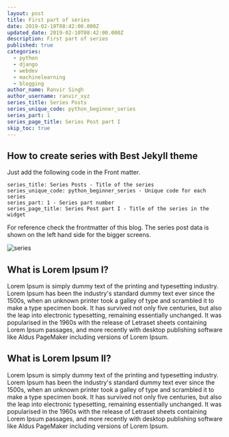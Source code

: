 ```yaml
---
layout: post
title: First part of series
date: 2019-02-10T08:42:00.000Z
updated_date: 2019-02-10T08:42:00.000Z
description: First part of series
published: true
categories:
  - python
  - django
  - webdev
  - machinelearning
  - blogging
author_name: Ranvir Singh
author_username: ranvir_xyz
series_title: Series Posts
series_unique_code: python_beginner_series
series_part: 1
series_page_title: Series Post part I
skip_toc: true
---
```


## How to create series with Best Jekyll theme

Just add the following code in the Front matter.

```
series_title: Series Posts - Title of the series
series_unique_code: python_beginner_series - Unique code for each series
series_part: 1 - Series part number
series_page_title: Series Post part I - Title of the series in the widget
```

For reference check the frontmatter of this blog. The series post data is shown on the left hand side for the bigger screens.

![series]({{site.baseurl}}/images/series.png "series")

## What is Lorem Ipsum I?

Lorem Ipsum is simply dummy text of the printing and typesetting industry. Lorem Ipsum has been the industry's standard dummy text ever since the 1500s, when an unknown printer took a galley of type and scrambled it to make a type specimen book. It has survived not only five centuries, but also the leap into electronic typesetting, remaining essentially unchanged. It was popularised in the 1960s with the release of Letraset sheets containing Lorem Ipsum passages, and more recently with desktop publishing software like Aldus PageMaker including versions of Lorem Ipsum.

## What is Lorem Ipsum II?

Lorem Ipsum is simply dummy text of the printing and typesetting industry. Lorem Ipsum has been the industry's standard dummy text ever since the 1500s, when an unknown printer took a galley of type and scrambled it to make a type specimen book. It has survived not only five centuries, but also the leap into electronic typesetting, remaining essentially unchanged. It was popularised in the 1960s with the release of Letraset sheets containing Lorem Ipsum passages, and more recently with desktop publishing software like Aldus PageMaker including versions of Lorem Ipsum.
